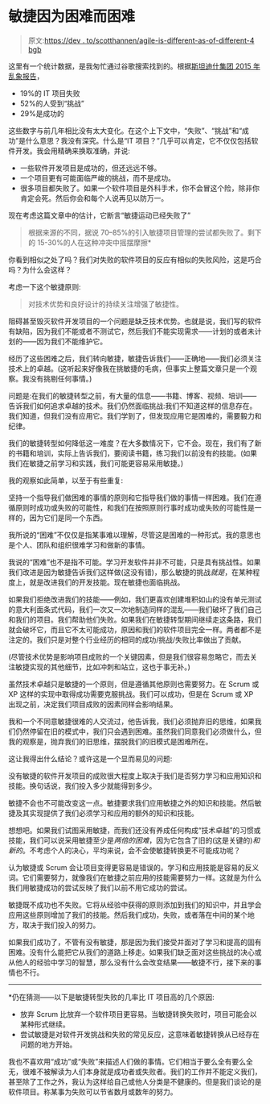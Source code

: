 # 敏捷因为困难而困难

> 原文:[https://dev . to/scotthannen/agile-is-different-as-of-different-4 bgb](https://dev.to/scotthannen/agile-is-difficult-because-of-difficulty-4bgb)

这里有一个统计数据，是我匆忙通过谷歌搜索找到的。根据[斯坦迪什集团 2015 年乱象报告](https://www.infoq.com/articles/standish-chaos-2015)，

*   19%的 IT 项目失败
*   52%的人受到“挑战”
*   29%是成功的

这些数字与前几年相比没有太大变化。在这个上下文中，“失败”、“挑战”和“成功”是什么意思？我没有深究。什么是“IT 项目？”几乎可以肯定，它不仅仅包括软件开发。我会用精确来换取准确，并说:

*   一些软件开发项目是成功的，但还远远不够。
*   一个项目更有可能面临严峻的挑战，而不是成功。
*   很多项目都失败了。如果一个软件项目是外科手术，你不会冒这个险，除非你肯定会死。然后你会和每个人说再见以防万一。

现在考虑这篇文章中的估计，它断言“敏捷运动已经失败了”

> 根据来源的不同，据说 70–85%的引入敏捷项目管理的尝试都失败了。剩下的 15-30%的人在这种冲突中摇摆摩擦*

你看到相似之处了吗？我们对失败的软件项目的反应有相似的失败风险，这是巧合吗？为什么会这样？

考虑一下这个敏捷原则:

> 对技术优势和良好设计的持续关注增强了敏捷性。

阻碍甚至毁灭软件开发项目的一个问题是缺乏技术优势。也就是说，我们写的软件有缺陷，因为我们不能或者不测试它，然后我们不能实现需求——计划的或者未计划的——因为我们不能维护它。

经历了这些困难之后，我们转向敏捷，敏捷告诉我们——正确地——我们必须关注技术上的卓越。(这听起来好像我在挑敏捷的毛病，但事实上整篇文章只是一个观察。我没有挑剔任何事情。)

问题是:在我们的敏捷转型之前，有大量的信息——书籍、博客、视频、培训——告诉我们如何追求卓越的技术。我们仍然面临挑战:我们不知道这样的信息存在。我们知道，但我们没有应用它。我们学到了，但发现应用它是困难的，需要毅力和纪律。

我们的敏捷转型如何降低这一难度？在大多数情况下，它不会。现在，我们有了新的书籍和培训，实际上告诉我们，要阅读书籍，练习我们以前没有的技能。(如果我们在敏捷之前学习和实践，我们可能更容易采用敏捷。)

我的观察如此简单，以至于有些重复:

坚持一个指导我们做困难的事情的原则和它指导我们做的事情一样困难。我们在遵循原则时成功或失败的可能性，和我们在按照原则行事时成功或失败的可能性是一样的，因为它们是同一个东西。

我所说的“困难”不仅仅是指某事难以理解，尽管这是困难的一种形式。我的意思也是个人、团队和组织很难学习和做新的事情。

我说的“困难”也不是指不可能。学习开发软件并非不可能，只是具有挑战性。如果我们改进是因为敏捷告诉我们这样做(这没有错)，那么敏捷的挑战*就是*，在某种程度上，就是改进我们的开发技能。现在敏捷也面临挑战。

如果我们拒绝改进我们的技能——例如，我们更喜欢创建堆积如山的没有单元测试的意大利面条式代码，我们一次又一次地制造同样的混乱——我们破坏了我们自己和我们的项目。我们帮助他们失败。如果我们在敏捷转型期间继续走这条路，我们就会破坏它，而且它不太可能成功，原因和我们的软件项目完全一样。两者都不是注定的。我们只是对整个行业经历的相同的成功/挑战/失败比率做出了贡献。

(尽管技术优势是影响项目成败的一个关键因素，但是我们很容易忽略它，而去关注敏捷实现的其他细节，比如冲刺和站立，这也于事无补。)

虽然技术卓越只是敏捷的一个原则，但是遵循其他原则也需要努力。在 Scrum 或 XP 这样的实现中取得成功需要克服挑战。我们可以成功，但是在 Scrum 或 XP 出现之前，决定我们项目成败的因素同样会影响结果。

我和一个不同意敏捷很难的人交流过，他告诉我，我们必须抛弃旧的思维，如果我们仍然停留在旧的模式中，我们只会遇到困难。虽然我们同意我们必须做什么，但我的观察是，抛弃我们的旧思维，摆脱我们的旧模式是困难所在。

这让我得出什么结论？或许这是一个显而易见的问题:

没有敏捷的软件开发项目的成败很大程度上取决于我们是否努力学习和应用知识和技能。换句话说，我们投入多少就能得到多少。

敏捷不会也不可能改变这一点。敏捷要求我们应用敏捷之外的知识和技能。然后敏捷及其实现提供了我们必须学习和应用的额外的知识和技能。

想想吧。如果我们试图采用敏捷，而我们还没有养成任何构成“技术卓越”的习惯或技能，我们可以说采用敏捷至少是*两倍的困难*，因为它包含了旧的(这是关键的)*和新的*。不考虑个人的决心，平均来说，会不会使敏捷转换更不可能成功呢？

认为敏捷或 Scrum 会让项目变得更容易是错误的。学习和应用技能是容易的反义词。它们需要努力，就像我们在敏捷之前应用的技能需要努力一样。这就是为什么我们用敏捷成功的尝试反映了我们以前不用它成功的尝试。

敏捷既不成功也不失败。它将从经验中获得的原则添加到我们的知识中，并且学会应用这些原则增加了我们的技能。然后我们成功，失败，或者落在中间的某个地方，取决于我们投入的努力。

如果我们成功了，不管有没有敏捷，那是因为我们接受并面对了学习和提高的固有困难。没有什么能把它从我们的道路上移走。如果我们缺乏面对这些挑战的决心或从他人的经验中学习的智慧，那么没有什么会改变结果——敏捷不行，接下来的事情也不行。

* * *

*仍在猜测——以下是敏捷转型失败的几率比 IT 项目高的几个原因:

*   放弃 Scrum 比放弃一个软件项目更容易。当敏捷转换失败时，项目可能会以某种形式继续。
*   尝试敏捷是对软件开发挑战和失败的常见反应，这意味着敏捷转换从已经存在问题的地方开始。

我也不喜欢用“成功”或“失败”来描述人们做的事情。它们相当于要么全有要么全无，很难不被解读为人们本身就是成功者或失败者。我们的工作并不能定义我们，甚至除了工作之外，我认为这样给自己或他人分类是不健康的。但是我们谈论的是软件项目。称某事为失败可以节省数月或数年的努力。